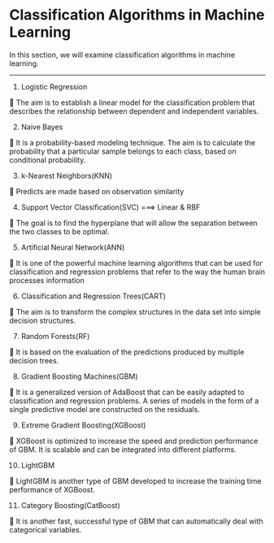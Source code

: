 
# Classification Algorithms in Machine Learning

In this section, we will examine classification algorithms in machine learning.

<hr />

1. Logistic Regression

  📌 The aim is to establish a linear model for the classification problem that describes the relationship between dependent and independent variables.

2. Naive Bayes

  📌 It is a probability-based modeling technique. The aim is to calculate the probability that a particular sample belongs to each class, based on conditional probability.

3. k-Nearest Neighbors(KNN)

  📌 Predicts are made based on observation similarity

4. Support Vector Classification(SVC) ===> Linear & RBF

  📌 The goal is to find the hyperplane that will allow the separation between the two classes to be optimal.

5. Artificial Neural Network(ANN)

  📌 It is one of the powerful machine learning algorithms that can be used for classification and regression problems that refer to the way the human brain processes information

6. Classification and Regression Trees(CART)

  📌 The aim is to transform the complex structures in the data set into simple decision structures.

7. Random Forests(RF)

  📌 It is based on the evaluation of the predictions produced by multiple decision trees.

8. Gradient Boosting Machines(GBM)

  📌 It is a generalized version of AdaBoost that can be easily adapted to classification and regression problems. A series of models in the form of a single predictive model are constructed on the residuals.

9. Extreme Gradient Boosting(XGBoost)

  📌 XGBoost is optimized to increase the speed and prediction performance of GBM. It is scalable and can be integrated into different platforms.

10. LightGBM

  📌 LightGBM is another type of GBM developed to increase the training time performance of XGBoost.

11. Category Boosting(CatBoost)

  📌 It is another fast, successful type of GBM that can automatically deal with categorical variables.
